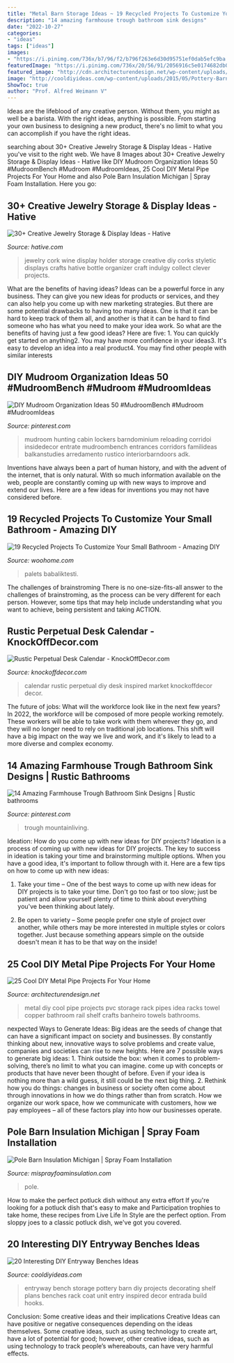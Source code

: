 ```yaml
---
title: "Metal Barn Storage Ideas ~ 19 Recycled Projects To Customize Your Small Bathroom"
description: "14 amazing farmhouse trough bathroom sink designs"
date: "2022-10-27"
categories:
- "ideas"
tags: ["ideas"]
images:
- "https://i.pinimg.com/736x/b7/96/f2/b796f263e6d30d95751ef0dab5efc9ba.jpg"
featuredImage: "https://i.pinimg.com/736x/20/56/91/2056916c5e0174682db09f3001cbf969.jpg"
featured_image: "http://cdn.architecturendesign.net/wp-content/uploads/2016/01/AD-Cool-DIY-Metal-Projects-For-Your-Home-11.jpg"
image: "http://cooldiyideas.com/wp-content/uploads/2015/05/Pottery-Barn-inspired-entryway-storage-unit.jpg"
ShowToc: true
author: "Prof. Alfred Weimann V"
---
```



Ideas are the lifeblood of any creative person. Without them, you might as well be a barista. With the right ideas, anything is possible. From starting your own business to designing a new product, there's no limit to what you can accomplish if you have the right ideas.

	

		
searching about 30+ Creative Jewelry Storage &amp; Display Ideas - Hative you've visit to the right web. We have 8 Images about 30+ Creative Jewelry Storage &amp; Display Ideas - Hative like DIY Mudroom Organization Ideas 50 #MudroomBench #Mudroom #MudroomIdeas, 25 Cool DIY Metal Pipe Projects For Your Home and also Pole Barn Insulation Michigan | Spray Foam Installation. Here you go:
		
    
## 30+ Creative Jewelry Storage &amp; Display Ideas - Hative

<img loading=lazy src="https://hative.com/wp-content/uploads/2015/01/jewelry-storage-display-ideas/4-wine-cork-jewelry-holder.jpg" onerror="this.onerror=null;this.src='https://tse3.mm.bing.net/th?id=OIP.FwVNXz2MrSzob-lrHpXaiQHaKW&amp;pid=15.1';" alt="30+ Creative Jewelry Storage &amp; Display Ideas - Hative">

_Source: hative.com_

>jewelry cork wine display holder storage creative diy corks styletic displays crafts hative bottle organizer craft indulgy collect clever projects. 

	

What are the benefits of having ideas?
Ideas can be a powerful force in any business. They can give you new ideas for products or services, and they can also help you come up with new marketing strategies. But there are some potential drawbacks to having too many ideas. One is that it can be hard to keep track of them all, and another is that it can be hard to find someone who has what you need to make your idea work. So what are the benefits of having just a few good ideas? Here are five: 1. You can quickly get started on anything2. You may have more confidence in your ideas3. It's easy to develop an idea into a real product4. You may find other people with similar interests
    
## DIY Mudroom Organization Ideas 50 #MudroomBench #Mudroom #MudroomIdeas

<img loading=lazy src="https://i.pinimg.com/736x/20/56/91/2056916c5e0174682db09f3001cbf969.jpg" onerror="this.onerror=null;this.src='https://tse4.mm.bing.net/th?id=OIP.K9bdqWLdgVhVbZ6IXXUtpAHaLH&amp;pid=15.1';" alt="DIY Mudroom Organization Ideas 50 #MudroomBench #Mudroom #MudroomIdeas">

_Source: pinterest.com_

>mudroom hunting cabin lockers barndominium reloading corridoi insidedecor entrate mudroombench entrances corridors familideas balkanstudies arredamento rustico interiorbarndoors adk. 

	

Inventions have always been a part of human history, and with the advent of the internet, that is only natural. With so much information available on the web, people are constantly coming up with new ways to improve and extend our lives. Here are a few ideas for inventions you may not have considered before.

    
## 19 Recycled Projects To Customize Your Small Bathroom - Amazing DIY

<img loading=lazy src="https://www.woohome.com/wp-content/uploads/2017/12/recycled-projects-for-bathroom-decor-16.jpg" onerror="this.onerror=null;this.src='https://tse3.mm.bing.net/th?id=OIP.LwgCQlhQKucKqdc77E0GjQHaKD&amp;pid=15.1';" alt="19 Recycled Projects To Customize Your Small Bathroom - Amazing DIY">

_Source: woohome.com_

>palets babaliktesti. 

	

The challenges of brainstroming
There is no one-size-fits-all answer to the challenges of brainstroming, as the process can be very different for each person. However, some tips that may help include understanding what you want to achieve, being persistent and taking ACTION.

    
## Rustic Perpetual Desk Calendar - KnockOffDecor.com

<img loading=lazy src="https://knockoffdecor.com/wp-content/uploads/2016/01/DIY-Home-Decor-World-Market-Inspired-Perpetual-Calendar-DIY-1.jpg" onerror="this.onerror=null;this.src='https://tse4.mm.bing.net/th?id=OIP.0VdXyekCQWPgj5XGtWSV_wHaHy&amp;pid=15.1';" alt="Rustic Perpetual Desk Calendar - KnockOffDecor.com">

_Source: knockoffdecor.com_

>calendar rustic perpetual diy desk inspired market knockoffdecor decor. 

	

The future of jobs: What will the workforce look like in the next few years?
In 2022, the workforce will be composed of more people working remotely. These workers will be able to take work with them wherever they go, and they will no longer need to rely on traditional job locations. This shift will have a big impact on the way we live and work, and it's likely to lead to a more diverse and complex economy.

    
## 14 Amazing Farmhouse Trough Bathroom Sink Designs | Rustic Bathrooms

<img loading=lazy src="https://i.pinimg.com/736x/b7/96/f2/b796f263e6d30d95751ef0dab5efc9ba.jpg" onerror="this.onerror=null;this.src='https://tse1.mm.bing.net/th?id=OIP.sYvfLWlInHhlK4ug51nRigHaLI&amp;pid=15.1';" alt="14 Amazing Farmhouse Trough Bathroom Sink Designs | Rustic bathrooms">

_Source: pinterest.com_

>trough mountainliving. 

	

Ideation: How do you come up with new ideas for DIY projects?
Ideation is a process of coming up with new ideas for DIY projects. The key to success in ideation is taking your time and brainstorming multiple options. When you have a good idea, it's important to follow through with it. Here are a few tips on how to come up with new ideas:
1. Take your time – One of the best ways to come up with new ideas for DIY projects is to take your time. Don't go too fast or too slow; just be patient and allow yourself plenty of time to think about everything you've been thinking about lately.

2. Be open to variety – Some people prefer one style of project over another, while others may be more interested in multiple styles or colors together. Just because something appears simple on the outside doesn't mean it has to be that way on the inside!


    
## 25 Cool DIY Metal Pipe Projects For Your Home

<img loading=lazy src="http://cdn.architecturendesign.net/wp-content/uploads/2016/01/AD-Cool-DIY-Metal-Projects-For-Your-Home-11.jpg" onerror="this.onerror=null;this.src='https://tse1.mm.bing.net/th?id=OIP.kcuFsrloQ9ycaOCnldEwtQHaLH&amp;pid=15.1';" alt="25 Cool DIY Metal Pipe Projects For Your Home">

_Source: architecturendesign.net_

>metal diy cool pipe projects pvc storage rack pipes idea racks towel copper bathroom rail shelf crafts banheiro towels bathrooms. 

	

nexpected Ways to Generate Ideas:
Big ideas are the seeds of change that can have a significant impact on society and businesses. By constantly thinking about new, innovative ways to solve problems and create value, companies and societies can rise to new heights. Here are 7 possible ways to generate big ideas: 1. Think outside the box: when it comes to problem-solving, there’s no limit to what you can imagine. come up with concepts or products that have never been thought of before. Even if your idea is nothing more than a wild guess, it still could be the next big thing. 2. Rethink how you do things: changes in business or society often come about through innovations in how we do things rather than from scratch. How we organize our work space, how we communicate with customers, how we pay employees – all of these factors play into how our businesses operate.

    
## Pole Barn Insulation Michigan | Spray Foam Installation

<img loading=lazy src="http://misprayfoaminsulation.com/uploads/1/2/5/6/125690378/michigan-spray-foam-insulation-for-pole-barn-06_orig.jpg" onerror="this.onerror=null;this.src='https://tse2.mm.bing.net/th?id=OIP.X1_dGDZkDYphi-MAmGEERAHaJ4&amp;pid=15.1';" alt="Pole Barn Insulation Michigan | Spray Foam Installation">

_Source: misprayfoaminsulation.com_

>pole. 

	

How to make the perfect potluck dish without any extra effort
If you're looking for a potluck dish that's easy to make and Participation trophies to take home, these recipes from Live Life In Style are the perfect option. From sloppy joes to a classic potluck dish, we've got you covered.

    
## 20 Interesting DIY Entryway Benches Ideas

<img loading=lazy src="http://cooldiyideas.com/wp-content/uploads/2015/05/Pottery-Barn-inspired-entryway-storage-unit.jpg" onerror="this.onerror=null;this.src='https://tse3.mm.bing.net/th?id=OIP.4WBk8g8Xfx-dI280MJBW9QHaLE&amp;pid=15.1';" alt="20 Interesting DIY Entryway Benches Ideas">

_Source: cooldiyideas.com_

>entryway bench storage pottery barn diy projects decorating shelf plans benches rack coat unit entry inspired decor entrada build hooks. 

	

Conclusion: Some creative ideas and their implications
Creative Ideas can have positive or negative consequences depending on the ideas themselves. Some creative ideas, such as using technology to create art, have a lot of potential for good; however, other creative ideas, such as using technology to track people’s whereabouts, can have very harmful effects.

